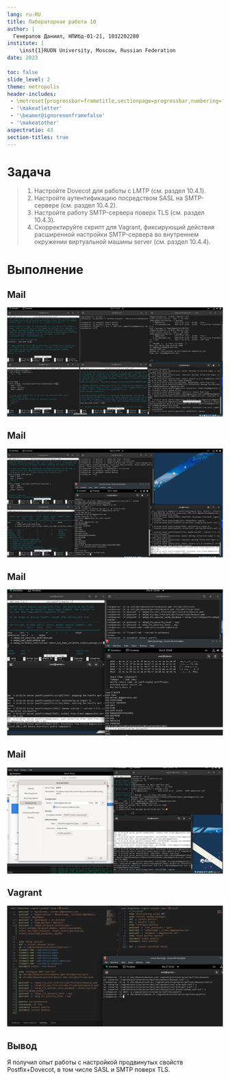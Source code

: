 ```yaml
---
lang: ru-RU
title: Лабораторная работа 10
author: |
  Генералов Даниил, НПИбд-01-21, 1032202280
institute: |
	\inst{1}RUDN University, Moscow, Russian Federation
date: 2023

toc: false
slide_level: 2
theme: metropolis
header-includes: 
 - \metroset{progressbar=frametitle,sectionpage=progressbar,numbering=fraction}
 - '\makeatletter'
 - '\beamer@ignorenonframefalse'
 - '\makeatother'
aspectratio: 43
section-titles: true
---
```


# Задача

> 1. Настройте Dovecot для работы с LMTP (см. раздел 10.4.1).
> 2. Настройте аутентификацию посредством SASL на SMTP-сервере (см. раздел 10.4.2).
> 3. Настройте работу SMTP-сервера поверх TLS (см. раздел 10.4.3).
> 4. Скорректируйте скрипт для Vagrant, фиксирующий действия расширенной настройки SMTP-сервера во внутреннем окружении виртуальной машины server (см. раздел 10.4.4).


# Выполнение 

## Mail

![mail](../report/1.png)

## Mail

![mail](../report/2.png)

## Mail

![mail](../report/3.png)

## Mail

![mail](../report/4.png)

## Vagrant

![vagrant](../report/5.png)


## Вывод

Я получил опыт работы с настройкой продвинутых свойств Postfix+Dovecot, в том числе SASL и SMTP поверх TLS.
